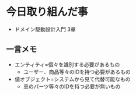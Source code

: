 # 今日取り組んだ事
- ドメイン駆動設計入門 3章

## 一言メモ
- エンティティ=個々を識別する必要があるもの
    - ユーザー、商品等々のIDを持つ必要があるもの
- 値オブジェクト=システムから見て代替可能なもの
    - 車のパーツ等々のIDを持つ必要が無いもの
